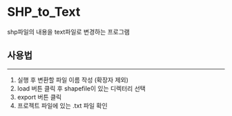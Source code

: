# SHP_to_Text
shp파일의 내용을 text파일로 변경하는 프로그램

## 사용법
---
1. 실행 후 변환할 파일 이름 작성 (확장자 제외)
2. load 버튼 클릭 후 shapefile이 있는 디렉터리 선택
3. export 버튼 클릭
4. 프로젝트 파일에 있는 .txt 파일 확인

